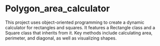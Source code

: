 # Polygon_area_calculator
This project uses object-oriented programming to create a dynamic calculator for rectangles and squares. It features a Rectangle class and a Square class that inherits from it. Key methods include calculating area, perimeter, and diagonal, as well as visualizing shapes.
